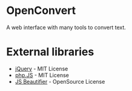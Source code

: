 # OpenConvert

A web interface with many tools to convert text.

# External libraries

* [jQuery](http://jquery.com/) - MIT License
* [php.JS](http://phpjs.org/) - MIT License
* [JS Beautifier](http://jsbeautifier.org/) - OpenSource License